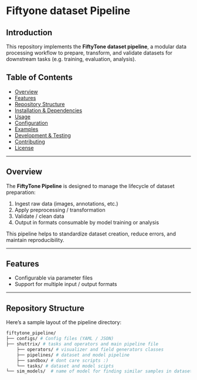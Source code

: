 # Fiftyone dataset Pipeline


## Introduction
This repository implements the **FiftyTone dataset pipeline**, a modular data processing workflow to prepare, transform, and validate datasets for downstream tasks (e.g. training, evaluation, analysis).


## Table of Contents

- [Overview](#overview)  
- [Features](#features)  
- [Repository Structure](#repository-structure)  
- [Installation & Dependencies](#installation--dependencies)  
- [Usage](#usage)  
- [Configuration](#configuration)  
- [Examples](#examples)  
- [Development & Testing](#development--testing)  
- [Contributing](#contributing)  
- [License](#license)  

---

## Overview

The **FiftyTone Pipeline** is designed to manage the lifecycle of dataset preparation:
1. Ingest raw data (images, annotations, etc.)  
2. Apply preprocessing / transformation  
3. Validate / clean data  
4. Output in formats consumable by model training or analysis  

This pipeline helps to standardize dataset creation, reduce errors, and maintain reproducibility.

---

## Features

- Configurable via parameter files  
- Support for multiple input / output formats  

---

## Repository Structure

Here’s a sample layout of the pipeline directory:
```bash
fiftytone_pipeline/
├── configs/ # Config files (YAML / JSON)
├── shuttrix/ # tasks and operators and main pipeline file
    ├── operators/ # visualizer and field generators classes
    ├── pipelines/ # dataset and model pipeline
    ├── sandbox/ # dont care scripts :)
    └── tasks/ # dataset and model scipts 
└── sim_models/  # name of model for finding similar samples in dataset
```
